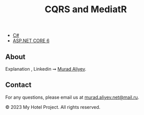 <!DOCTYPE html>
<html>
<head>
    <link rel="stylesheet" type="text/css" href="styles.css">
</head>
<body>
    <header>
        <h1>CQRS and MediatR</h1>
    </header>
    <nav>
        <ul>
            <li><a href="#">C#</a></li>
            <li><a href="#">ASP.NET CORE 6</a></li>
        </ul>
    </nav>
    <main>
      <section>
            <h2>About</h2>
            <p>Explanation , Linkedin ➞ <a href="https://www.linkedin.com/posts/murad-aliyev-85318024b_cqrsmediatr-activity-7083344625318387712-zkGL?utm_source=share&utm_medium=member_desktop">Murad Aliyev</a>.</p>
        </section>
        <section>
            <h2>Contact</h2>
            <p>For any questions, please email us at <a href="mailto:murad.aliyev.net@mail.ru">murad.aliyev.net@mail.ru</a>.</p>
        </section>
    </main>
    <footer>
        <p>&copy; 2023 My Hotel Project. All rights reserved.</p>
    </footer>
</body>
</html>

